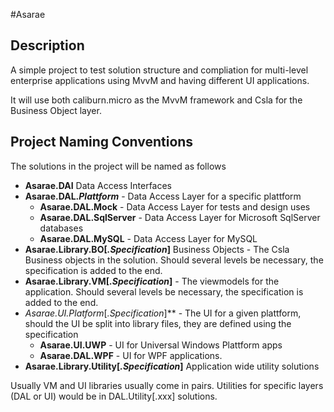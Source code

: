 #Asarae

## Description
A simple project to test solution structure and compliation for multi-level enterprise applications using MvvM and having different UI applications.

It will use both caliburn.micro as the MvvM framework and Csla for the Business Object layer.

## Project Naming Conventions
The solutions in the project will be named as follows

  * **Asarae.DAI**	Data Access Interfaces
  * **Asarae.DAL.*Plattform*** - Data Access Layer for a specific plattform
    * **Asarae.DAL.Mock** - Data Access Layer for tests and design uses
    * **Asarae.DAL.SqlServer** - Data Access Layer for Microsoft SqlServer databases
	* **Asarae.DAL.MySQL** - Data Access Layer for MySQL
  * **Asarae.Library.BO[*.Specification*]**	Business Objects - The Csla Business objects in the solution. Should several levels be necessary, the specification is added to the end. 
  * **Asarae.Library.VM[*.Specification*]** - The viewmodels for the application. Should several levels be necessary, the specification is added to the end.
  * **Asarae.UI*.Platform*[*.Specification*]** - The UI for a given plattform, should the UI be split into library files, they are defined using the specification
    * **Asarae.UI.UWP** - UI for Universal Windows Plattform apps
    * **Asarae.DAL.WPF** - UI for WPF applications.
  * **Asarae.Library.Utility[*.Specification*]**	Application wide utility solutions

  Usually VM and UI libraries usually come in pairs. Utilities for specific layers (DAL or UI) would be in DAL.Utility[.xxx] solutions.

 